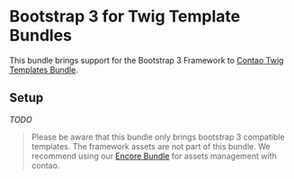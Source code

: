 # Bootstrap 3 for Twig Template Bundles

This bundle brings support for the Bootstrap 3 Framework to [Contao Twig Templates Bundle](https://github.com/heimrichhannot/contao-twig-templates-bundle).

## Setup

_TODO_

> Please be aware that this bundle only brings bootstrap 3 compatible templates. The framework assets are not part of this bundle. We recommend using our [Encore Bundle](https://github.com/heimrichhannot/contao-encore-bundle) for assets management with contao.
